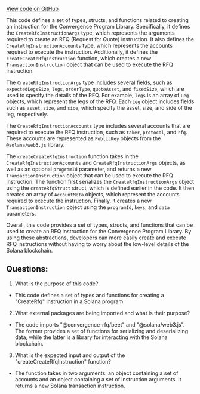 [View code on GitHub](https://github.com/convergence-rfq/convergence-program-library/rfq/js/generated/instructions/createRfq.ts)

This code defines a set of types, structs, and functions related to creating an instruction for the Convergence Program Library. Specifically, it defines the `CreateRfqInstructionArgs` type, which represents the arguments required to create an RFQ (Request for Quote) instruction. It also defines the `CreateRfqInstructionAccounts` type, which represents the accounts required to execute the instruction. Additionally, it defines the `createCreateRfqInstruction` function, which creates a new `TransactionInstruction` object that can be used to execute the RFQ instruction.

The `CreateRfqInstructionArgs` type includes several fields, such as `expectedLegsSize`, `legs`, `orderType`, `quoteAsset`, and `fixedSize`, which are used to specify the details of the RFQ. For example, `legs` is an array of `Leg` objects, which represent the legs of the RFQ. Each `Leg` object includes fields such as `asset`, `size`, and `side`, which specify the asset, size, and side of the leg, respectively.

The `CreateRfqInstructionAccounts` type includes several accounts that are required to execute the RFQ instruction, such as `taker`, `protocol`, and `rfq`. These accounts are represented as `PublicKey` objects from the `@solana/web3.js` library.

The `createCreateRfqInstruction` function takes in the `CreateRfqInstructionAccounts` and `CreateRfqInstructionArgs` objects, as well as an optional `programId` parameter, and returns a new `TransactionInstruction` object that can be used to execute the RFQ instruction. The function first serializes the `CreateRfqInstructionArgs` object using the `createRfqStruct` struct, which is defined earlier in the code. It then creates an array of `AccountMeta` objects, which represent the accounts required to execute the instruction. Finally, it creates a new `TransactionInstruction` object using the `programId`, `keys`, and `data` parameters.

Overall, this code provides a set of types, structs, and functions that can be used to create an RFQ instruction for the Convergence Program Library. By using these abstractions, developers can more easily create and execute RFQ instructions without having to worry about the low-level details of the Solana blockchain.
## Questions: 
 1. What is the purpose of this code?
- This code defines a set of types and functions for creating a "CreateRfq" instruction in a Solana program.

2. What external packages are being imported and what is their purpose?
- The code imports "@convergence-rfq/beet" and "@solana/web3.js". The former provides a set of functions for serializing and deserializing data, while the latter is a library for interacting with the Solana blockchain.

3. What is the expected input and output of the "createCreateRfqInstruction" function?
- The function takes in two arguments: an object containing a set of accounts and an object containing a set of instruction arguments. It returns a new Solana transaction instruction.